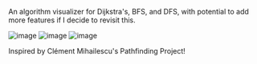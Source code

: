 An algorithm visualizer for Dijkstra's, BFS, and DFS, with potential to add more features if I decide to revisit this.


![image](https://github.com/Lucas-Dunker/Algo_Viz/assets/93111430/8f43263b-c330-4ace-829e-779aaead375e)
![image](https://github.com/Lucas-Dunker/Algo_Viz/assets/93111430/77f6217b-66fe-4037-9176-573f10c78469)
![image](https://github.com/Lucas-Dunker/Algo_Viz/assets/93111430/55507488-1896-4632-9bea-61a40c4e6bfd)

Inspired by Clément Mihailescu's Pathfinding Project!
 

